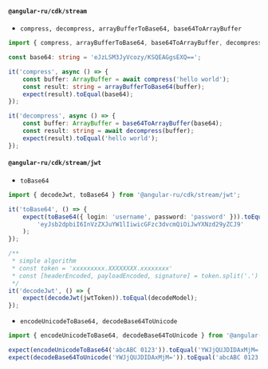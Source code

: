 #### `@angular-ru/cdk/stream`

-   `compress, decompress, arrayBufferToBase64, base64ToArrayBuffer`

```typescript
import { compress, arrayBufferToBase64, base64ToArrayBuffer, decompress } from '@angular-ru/cdk/stream';

const base64: string = 'eJzLSM3JyVcozy/KSQEAGgsEXQ==';

it('compress', async () => {
    const buffer: ArrayBuffer = await compress('hello world');
    const result: string = arrayBufferToBase64(buffer);
    expect(result).toEqual(base64);
});

it('decompress', async () => {
    const buffer: ArrayBuffer = base64ToArrayBuffer(base64);
    const result: string = await decompress(buffer);
    expect(result).toEqual('hello world');
});
```

#### `@angular-ru/cdk/stream/jwt`

-   `toBase64`

```typescript
import { decodeJwt, toBase64 } from '@angular-ru/cdk/stream/jwt';

it('toBase64', () => {
    expect(toBase64({ login: 'username', password: 'password' })).toEqual(
        'eyJsb2dpbiI6InVzZXJuYW1lIiwicGFzc3dvcmQiOiJwYXNzd29yZCJ9'
    );
});

/**
 * simple algorithm
 * const token = 'xxxxxxxxx.XXXXXXXX.xxxxxxxx'
 * const [headerEncoded, payloadEncoded, signature] = token.split('.')
 */
it('decodeJwt', () => {
    expect(decodeJwt(jwtToken)).toEqual(decodeModel);
});
```

-   `encodeUnicodeToBase64, decodeBase64ToUnicode`

```typescript
import { encodeUnicodeToBase64, decodeBase64ToUnicode } from '@angular-ru/cdk/stream';

expect(encodeUnicodeToBase64('abcABC 0123')).toEqual('YWJjQUJDIDAxMjM=');
expect(decodeBase64ToUnicode('YWJjQUJDIDAxMjM=')).toEqual('abcABC 0123');
```
